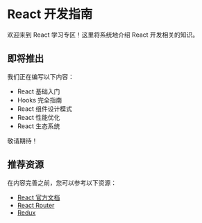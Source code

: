 # React 开发指南

欢迎来到 React 学习专区！这里将系统地介绍 React 开发相关的知识。

## 即将推出

我们正在编写以下内容：

- React 基础入门
- Hooks 完全指南
- React 组件设计模式
- React 性能优化
- React 生态系统

敬请期待！

## 推荐资源

在内容完善之前，您可以参考以下资源：

- [React 官方文档](https://react.dev/)
- [React Router](https://reactrouter.com/)
- [Redux](https://redux.js.org/)